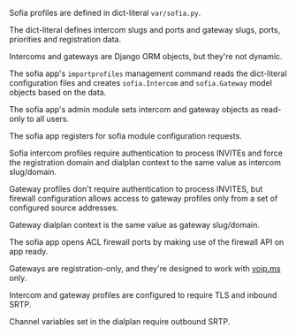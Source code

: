 Sofia profiles
are defined in
dict-literal `var/sofia.py`.

The dict-literal
defines intercom
slugs and ports
and gateway slugs,
ports,
priorities
and registration data.

Intercoms and gateways
are Django ORM objects,
but they're not dynamic.

The sofia app's
`importprofiles` management command
reads the dict-literal configuration files
and creates `sofia.Intercom` and `sofia.Gateway`
model objects
based on the data.

The sofia app's admin module
sets intercom and gateway objects
as read-only to all users.

The sofia app
registers for sofia module configuration requests.

Sofia intercom profiles
require authentication
to process INVITEs
and force the registration domain
and dialplan context
to the same value as intercom slug/domain.

Gateway profiles
don't require authentication
to process INVITES,
but firewall configuration
allows access to gateway profiles
only from a set of
configured source addresses.

Gateway dialplan context
is the same value as gateway slug/domain.

The sofia app
opens ACL firewall ports
by making use of the firewall API
on app ready.

Gateways are registration-only,
and they're designed to work with
[voip.ms](https://voip.ms) only.

Intercom and gateway profiles
are configured to require
TLS and inbound SRTP.

Channel variables 
set in the dialplan
require outbound SRTP.
